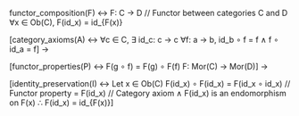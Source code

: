 functor_composition(F) ↔
    F: C → D  // Functor between categories C and D
    ∀x ∈ Ob(C), F(id_x) = id_{F(x)}

[category_axioms(A) ↔
    ∀c ∈ C, ∃ id_c: c → c
    ∀f: a → b, id_b ∘ f = f ∧ f ∘ id_a = f]
→

[functor_properties(P) ↔
    F(g ∘ f) = F(g) ∘ F(f)
    F: Mor(C) → Mor(D)]
→

[identity_preservation(I) ↔
    Let x ∈ Ob(C)
    F(id_x) ∘ F(id_x) = F(id_x ∘ id_x)  // Functor property
    = F(id_x)                            // Category axiom
    ∧ F(id_x) is an endomorphism on F(x)
    ∴ F(id_x) = id_{F(x)}]
